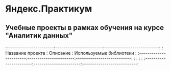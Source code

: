 # Яндекс.Практикум
## Учебные проекты в рамках обучения на курсе "Аналитик данных"

:-----------------------:-----------------------:---------------------------:
: Название проекта      : Описание              : Используемые библиотеки   :
:-----------------------:-----------------------:---------------------------:
:                       :                       :                           :
:-----------------------:-----------------------:---------------------------:
